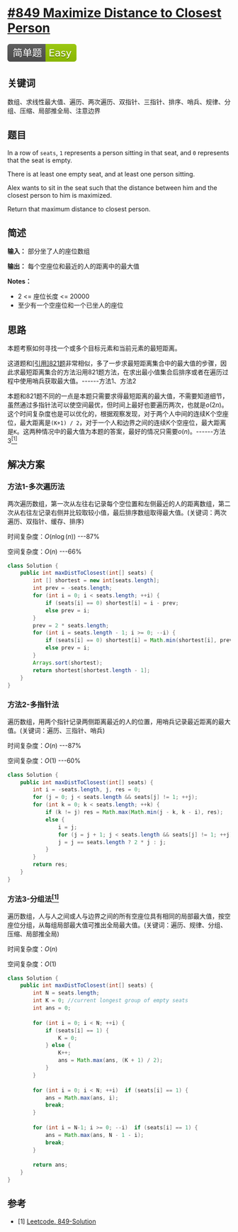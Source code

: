 # [#849 Maximize Distance to Closest Person](https://leetcode.com/problems/maximize-distance-to-closest-person/)

![Easy](/figures/Easy.svg)

## 关键词

数组、求线性最大值、遍历、两次遍历、双指针、三指针、排序、哨兵、规律、分组、压缩、局部推全局、注意边界

## 题目

In a row of `seats`, `1` represents a person sitting in that seat, and `0` represents that the seat is empty.

There is at least one empty seat, and at least one person sitting.

Alex wants to sit in the seat such that the distance between him and the closest person to him is maximized.

Return that maximum distance to closest person.

## 简述

**输入：** 部分坐了人的座位数组

**输出：** 每个空座位和最近的人的距离中的最大值

**Notes：**

+ 2 <= 座位长度 <= 20000
+ 至少有一个空座位和一个已坐人的座位

## 思路

本题考察如何寻找一个或多个目标元素和当前元素的最短距离。

这道题和[[引用]821题](821-ShortestDistancetoaCharacter.md)非常相似，多了一步求最短距离集合中的最大值的步骤，因此求最短距离集合的方法沿用821题方法，在求出最小值集合后排序或者在遍历过程中使用哨兵获取最大值。------方法1、方法2

本题和821题不同的一点是本题只需要求得最短距离的最大值，不需要知道细节，虽然通过多指针法可以使空间最优，但时间上最好也要遍历两次，也就是$o(2n)$。这个时间复杂度也是可以优化的，根据观察发现，对于两个人中间的连续K个空座位，最大距离是`(K+1) / 2`，对于一个人和边界之间的连续K个空座位，最大距离是`K`。这两种情况中的最大值为本题的答案，最好的情况只需要$o(n)$。------方法3[$^{[1]}$](#refer-anchor-1)

## 解决方案

### 方法1-多次遍历法

两次遍历数组，第一次从左往右记录每个空位置和左侧最近的人的距离数组，第二次从右往左记录右侧并比较取较小值，最后排序数组取得最大值。(关键词：两次遍历、双指针、缓存、排序)

时间复杂度：$O(n\log(n))$ ---87%

空间复杂度：$O(n)$ ---66%

``` java
class Solution {
    public int maxDistToClosest(int[] seats) {
        int [] shortest = new int[seats.length];
        int prev = -seats.length;
        for (int i = 0; i < seats.length; ++i) {
            if (seats[i] == 0) shortest[i] = i - prev;
            else prev = i;
        }
        prev = 2 * seats.length;
        for (int i = seats.length - 1; i >= 0; --i) {
            if (seats[i] == 0) shortest[i] = Math.min(shortest[i], prev - i);
            else prev = i;
        }
        Arrays.sort(shortest);
        return shortest[shortest.length - 1];
    }
}
```

### 方法2-多指针法

遍历数组，用两个指针记录两侧距离最近的人的位置，用哨兵记录最近距离的最大值。(关键词：遍历、三指针、哨兵)

时间复杂度：$O(n)$ ---87%

空间复杂度：$O(1)$ ---60%

``` java
class Solution {
    public int maxDistToClosest(int[] seats) {
        int i = -seats.length, j, res = 0;
        for (j = 0; j < seats.length && seats[j] != 1; ++j);
        for (int k = 0; k < seats.length; ++k) {
            if (k != j) res = Math.max(Math.min(j - k, k - i), res);
            else {
                i = j;
                for (j = j + 1; j < seats.length && seats[j] != 1; ++j);
                j = j == seats.length ? 2 * j : j;
            }
        }
        return res;
    }
}
```

### 方法3-分组法[$^{[1]}$](#refer-anchor-1)

遍历数组，人与人之间或人与边界之间的所有空座位具有相同的局部最大值，按空座位分组，从每组局部最大值可推出全局最大值。(关键词：遍历、规律、分组、压缩、局部推全局)

时间复杂度：$O(n)$

空间复杂度：$O(1)$

``` java
class Solution {
    public int maxDistToClosest(int[] seats) {
        int N = seats.length;
        int K = 0; //current longest group of empty seats
        int ans = 0;

        for (int i = 0; i < N; ++i) {
            if (seats[i] == 1) {
                K = 0;
            } else {
                K++;
                ans = Math.max(ans, (K + 1) / 2);
            }
        }

        for (int i = 0; i < N; ++i)  if (seats[i] == 1) {
            ans = Math.max(ans, i);
            break;
        }

        for (int i = N-1; i >= 0; --i)  if (seats[i] == 1) {
            ans = Math.max(ans, N - 1 - i);
            break;
        }

        return ans;
    }
}
```

## 参考

<div id="refer-anchor-1"></div>

+ [1] [Leetcode. 849-Solution](https://leetcode.com/problems/maximize-distance-to-closest-person/solution/)
